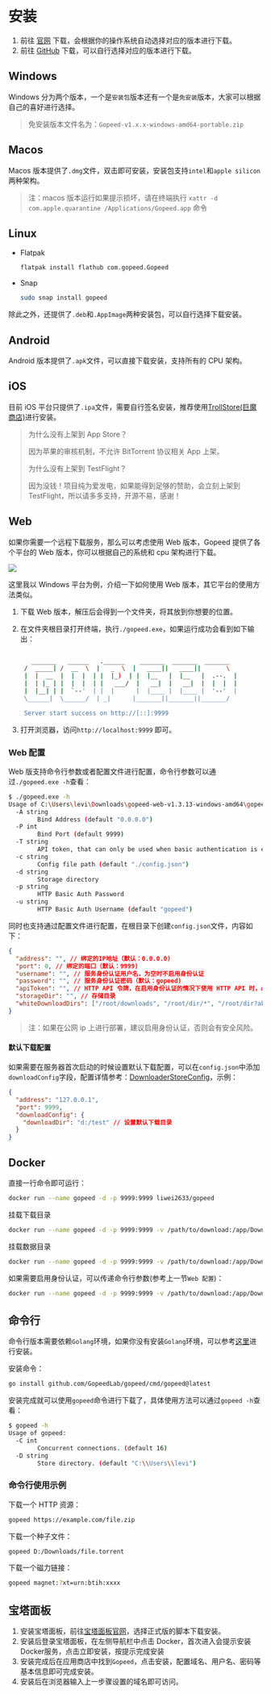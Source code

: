 # 安装

1. 前往 [官网](https://gopeed.com) 下载，会根据你的操作系统自动选择对应的版本进行下载。
2. 前往 [GitHub](https://github.com/GopeedLab/gopeed/releases) 下载，可以自行选择对应的版本进行下载。

## Windows

Windows 分为两个版本，一个是`安装包`版本还有一个是`免安装`版本，大家可以根据自己的喜好进行选择。

> 免安装版本文件名为：`Gopeed-v1.x.x-windows-amd64-portable.zip`

## Macos

Macos 版本提供了`.dmg`文件，双击即可安装，安装包支持`intel`和`apple silicon`两种架构。

> 注：macos 版本运行如果提示损坏，请在终端执行 `xattr -d com.apple.quarantine /Applications/Gopeed.app` 命令

## Linux

- Flatpak

  ```sh
  flatpak install flathub com.gopeed.Gopeed
  ```

- Snap

  ```sh
  sudo snap install gopeed
  ```

除此之外，还提供了`.deb`和`.AppImage`两种安装包，可以自行选择下载安装。

## Android

Android 版本提供了`.apk`文件，可以直接下载安装，支持所有的 CPU 架构。

## iOS

目前 iOS 平台只提供了`.ipa`文件，需要自行签名安装，推荐使用[TrollStore(巨魔商店)](https://github.com/opa334/TrollStore)进行安装。

> 为什么没有上架到 App Store？
>
> 因为苹果的审核机制，不允许 BitTorrent 协议相关 App 上架。
>
> 为什么没有上架到 TestFlight？
>
> 因为没钱！项目纯为爱发电，如果能得到足够的赞助，会立刻上架到 TestFlight，所以请多多支持，开源不易，感谢！

## Web

如果你需要一个远程下载服务，那么可以考虑使用 Web 版本，Gopeed 提供了各个平台的 Web 版本，你可以根据自己的系统和 cpu 架构进行下载。

![](/images/guide/install/web.png)

这里我以 Windows 平台为例，介绍一下如何使用 Web 版本，其它平台的使用方法类似。

1. 下载 Web 版本，解压后会得到一个文件夹，将其放到你想要的位置。
2. 在文件夹根目录打开终端，执行`./gopeed.exe`，如果运行成功会看到如下输出：

   ```bash

      _______   ______   .______    _______  _______  _______
    /  _____| /  __  \  |   _  \  |   ____||   ____||       \
    |  |  __  |  |  |  | |  |_)  | |  |__   |  |__   |  .--.  |
    |  | |_ | |  |  |  | |   ___/  |   __|  |   __|  |  |  |  |
    |  |__| | |  `--'  | |  |      |  |____ |  |____ |  '--'  |
    \______|  \______/  | _|      |_______||_______||_______/

    Server start success on http://[::]:9999
   ```

3. 打开浏览器，访问`http://localhost:9999` 即可。

### Web 配置

Web 版支持命令行参数或者配置文件进行配置，命令行参数可以通过`./gopeed.exe -h`查看：

```sh
$ ./gopeed.exe -h
Usage of C:\Users\levi\Downloads\gopeed-web-v1.3.13-windows-amd64\gopeed.exe:
  -A string
        Bind Address (default "0.0.0.0")
  -P int
        Bind Port (default 9999)
  -T string
        API token, that can only be used when basic authentication is enabled.
  -c string
        Config file path (default "./config.json")
  -d string
        Storage directory
  -p string
        HTTP Basic Auth Password
  -u string
        HTTP Basic Auth Username (default "gopeed")
```

同时也支持通过配置文件进行配置，在根目录下创建`config.json`文件，内容如下：

```json
{
  "address": "", // 绑定的IP地址（默认：0.0.0.0)
  "port": 0, // 绑定的端口（默认：9999)
  "username": "", // 服务身份认证用户名，为空时不启用身份认证
  "password": "", // 服务身份认证密码（默认：gopeed)
  "apiToken": "", // HTTP API 令牌，在启用身份认证的情况下使用 HTTP API 时，必须配置令牌
  "storageDir": "", // 存储目录
  "whiteDownloadDirs": ["/root/downloads", "/root/dir/*", "/root/dir?abc"] // 下载目录白名单，当配置了此选项时，所有下载到非白名单文件夹的任务都会失败，支持通配符，规则参考 https://pkg.go.dev/path/filepath#Match
}
```

> 注：如果在公网 ip 上进行部署，建议启用身份认证，否则会有安全风险。

#### 默认下载配置

如果需要在服务器首次启动的时候设置默认下载配置，可以在`config.json`中添加`downloadConfig`字段，配置详情参考：[DownloaderStoreConfig](https://pkg.go.dev/github.com/GopeedLab/gopeed/pkg/base#DownloaderStoreConfig)，示例：

```json
{
  "address": "127.0.0.1",
  "port": 9999,
  "downloadConfig": {
    "downloadDir": "d:/test" // 设置默认下载目录
  }
}
```

## Docker

直接一行命令即可运行：

```sh
docker run --name gopeed -d -p 9999:9999 liwei2633/gopeed
```

挂载下载目录

```sh
docker run --name gopeed -d -p 9999:9999 -v /path/to/download:/app/Downloads liwei2633/gopeed
```

挂载数据目录

```sh
docker run --name gopeed -d -p 9999:9999 -v /path/to/download:/app/Downloads -v /path/to/storage:/app/storage liwei2633/gopeed
```

如果需要启用身份认证，可以传递命令行参数(参考上一节`Web 配置`)：

```sh
docker run --name gopeed -d -p 9999:9999 -v /path/to/download:/app/Downloads -v /path/to/storage:/app/storage liwei2633/gopeed -u admin -p 123456
```

## 命令行

命令行版本需要依赖`Golang`环境，如果你没有安装`Golang`环境，可以参考[这里](https://golang.org/doc/install)进行安装。

安装命令：

```sh
go install github.com/GopeedLab/gopeed/cmd/gopeed@latest
```

安装完成就可以使用`gopeed`命令进行下载了，具体使用方法可以通过`gopeed -h`查看：

```sh
$ gopeed -h
Usage of gopeed:
  -C int
        Concurrent connections. (default 16)
  -D string
        Store directory. (default "C:\\Users\\levi")
```

### 命令行使用示例

下载一个 HTTP 资源：

```sh
gopeed https://example.com/file.zip
```

下载一个种子文件：

```sh
gopeed D:/Downloads/file.torrent
```

下载一个磁力链接：

```sh
gopeed magnet:?xt=urn:btih:xxxx
```

## 宝塔面板
1. 安装宝塔面板，前往[宝塔面板官网](https://www.bt.cn/new/download.html)，选择正式版的脚本下载安装。
2. 安装后登录宝塔面板，在左侧导航栏中点击 Docker，首次进入会提示安装Docker服务，点击立即安装，按提示完成安装
3. 安装完成后在应用商店中找到`Gopeed`，点击安装，配置域名、用户名、密码等基本信息即可完成安装。
4. 安装后在浏览器输入上一步骤设置的域名即可访问。
